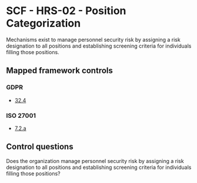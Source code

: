 # SCF - HRS-02 - Position Categorization
Mechanisms exist to manage personnel security risk by assigning a risk designation to all positions and establishing screening criteria for individuals filling those positions.
## Mapped framework controls
### GDPR
- [32.4](../gdpr/32.md#324)
  
### ISO 27001
- [7.2.a](../iso27001/7.md#72a)
  
## Control questions
Does the organization manage personnel security risk by assigning a risk designation to all positions and establishing screening criteria for individuals filling those positions?
  